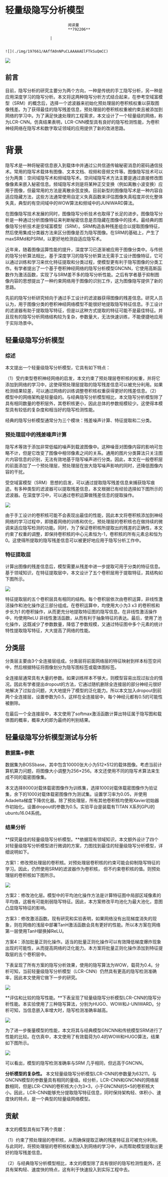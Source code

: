 
# 轻量级隐写分析模型


                                阅读量   
                                **792206**
                            
                        |
                        
                                                                                                                                    ![](./img/197661/AAffA0nNPuCLAAAAAElFTkSuQmCC)
                                                                                            



[![](./img/197661/t012f07b6253697e86a.png)](./img/197661/t012f07b6253697e86a.png)



## 前言

目前，隐写分析的研究主要分为两个方向，一种是传统的手工隐写分析，另一种是应用深度学习的隐写分析。本文将这两种隐写分析方式结合起来，在参考空域富模型（SRM）的概念后，选择一个滤波器来初始化预处理层的卷积核权重以获取图像残差。为了获得最佳的隐写残差信息，预处理层的卷积核权重被约束且被添加到网络的学习中。为了满足快速处理的工程需求，本文设计了一个轻量级的网络，称为LCR-CNN。仿真结果表明，LCR-CNN模型具有良好的隐写检测性能，为卷积神经网络在隐写术和数字取证领域的应用提供了新的改进思路。

# <a class="reference-link" name="%E8%83%8C%E6%99%AF"></a>背景

隐写术是一种将秘密信息嵌入到载体中并通过公共信道传输秘密消息的密码通信技术。常用的隐写术载体有图像、文本文档、视频和音频文件等。图像隐写技术可以分为两类：空间域隐写术和频域隐写术。空间域隐写术方法主要是通过直接修改图像像素来嵌入秘密信息。频域隐写术则是将某种正交变换（例如离散小波变换）应用于图像，但最常用的方法是离散余弦变换。目前新型的图像隐写术是一种内容自适应隐藏方法，这些方法通常使用自定义失真函数来评估图像失真程度并优化整体失真，典型的有空间域中的WOW算法和频域中的JUNIWARD算法。

在图像隐写技术发展的同时，图像隐写分析技术也取得了长足的进步。图像隐写分析是一种通过分析图像特征来判断秘密信息是否隐藏在图像中的技术。最经典的图像隐写分析技术是空域富模型（SRM）。SRM构造各种残差组合以提取图像特征，然后使用集成分类器方法来区分图像是否为隐写图像。在SRM的基础上，产生了maxSRMd和PSRM，以更好地检测自适应隐写术。

近年来，随着图像运算性能的提升，深度学习已逐渐被应用于图像分类中。与传统的隐写分析算法相比，基于深度学习的隐写分析算法无需手工设计图像特征，它可以通过训练和学习来优化特征提取和分类过程，使模型更有利于隐写图像的分类工作。有学者提出了一个基于卷积神经网络的隐写分析模型GNCNN，它使用高斯函数作为激活函数，实现了与SRM差不多的隐写分析性能。之后有学者基于抑制图像内容的思想提出了一种约束网络用于图像的识别工作，这为图像隐写提供了新的思路。

先前的隐写分析研究倾向于通过手工设计的滤波器获得图像的残差信息。研究人员认为，用于图像分类的卷积神经网络模型不能很好地提取隐写特征信息。手工设计的滤波器有助于提取隐写特征，但是以这种方式提取的特征可能不是最佳特征。并且现有的隐写分析网络结构较为复杂，参数量大，无法快速训练，不能便捷地应用于实际场景中。



## 轻量级隐写分析模型

### <a class="reference-link" name="%E7%BB%BC%E8%BF%B0"></a>综述

本文提出一个轻量级隐写分析模型，它具有如下特点：

（1）受约束型卷积神经网络的启发，本文约束了预处理层卷积核的权重，并将它添加到网络的学习中，这使得预处理层提取的隐写残差信息可以被充分利用。如果检测结果较差，可以通过网络的训练调整卷积核权重获得更好的残差信息。（2）模型中的网络架构是轻量级的。与经典隐写分析模型相比，本文隐写分析模型除了具有相同数量的卷积层外，其卷积核更小，因此总体的参数规模较少。这使得本模型具有较低的复杂度和相当好的隐写检测性能。

经典的隐写分析模型通常分为三个模块：残差噪声计算、特征提取和二分类。

### <a class="reference-link" name="%E9%A2%84%E5%A4%84%E7%90%86%E5%B1%82%E4%B8%AD%E7%9A%84%E6%AE%8B%E5%B7%AE%E5%99%AA%E5%A3%B0%E8%AE%A1%E7%AE%97"></a>预处理层中的残差噪声计算

隐写术等效于添加非常低幅的噪声到载波图像中。这种噪音对图像内容的影响可忽略不计，但是它改变了图像中相邻像素之间的关系。通用的图片分类算法只关注图片内容信息的识别，无法有效地基于隐写噪声进行分类。因此，本文在一般卷积层的前面添加了一个预处理层，预处理层在放大隐写噪声影响的同时，还降低图像内容的干扰。

受空域富模型（SRM）思想的启发，可以通过提取隐写残差信息来捕获隐写痕迹。有多种类型的滤波器可以提取残差信息，本文根据已有经验选择如下图所示的滤波器。在深度学习中，可以通过卷积运算做残差信息的提取操作。

[![](./img/197661/AAffA0nNPuCLAAAAAElFTkSuQmCC)](https://p5.ssl.qhimg.com/t018fb865e94d8bf26b.png)

由于手工设计的卷积核可能不会表现出最佳的性能，因此本文将卷积核添加到神经网络的学习过程中，即随着网络的训练和优化，预处理层的卷积核也在做持续的微调来适应隐写检测的功能。同时，为了保证卷积核所提取出的残差的正确性，本文约束了权重的调整，即保持卷积核的中心元素恒为-1，卷积核的所有元素总和恒为0。这使得所提取的隐写残差信息可以被更好地应用于隐写分析工作中。

### <a class="reference-link" name="%E7%89%B9%E5%BE%81%E6%8F%90%E5%8F%96%E5%B1%82"></a>特征提取层

计算出图像的残差信息后，模型需要从残差中进一步提取可用于分类的特征信息。基于领域知识，在特征提取层中，本文设计了五个卷积层用于提取特征，其结构如下图所示。

[![](./img/197661/AAffA0nNPuCLAAAAAElFTkSuQmCC)](https://p2.ssl.qhimg.com/t015b7bc3e654e768bc.png)

特征提取层的五个卷积层具有相同的结构。每个卷积层依次由卷积运算，非线性激活操作和池化操作这三部分组成。在卷积运算中，均使用大小为3 x3 的卷积核和步长为1 的卷积操作，从而更充分地提取特征图的隐写信息。在非线性激活操作中，均使用ReLU 非线性激活函数，从而有利于抽象特征的表达。最后，使用了池化操作，这既减少了参数数量，降低了参数规模，又通过特征图中多个元素的统计特性提取隐写特征，大大提高了网络的性能。



## 分类层

分类层主要由3个全连接层组成。分类层将前面网络层的特征映射到样本标签空间中，然后根据特征将图像划分为隐写图标签或载体图标签。

全连接层通常具有大量的参数。如果训练样本不够大，则模型容易出现过拟合的情况。因此有学者提出dropout的方法，它通过随机删除全连接层的部分神经元很好地解决了过拟合问题，大大地提升了模型的泛化能力。所以本文加入dropout到前两个全连接层，设置参数为0.5，这样在全连接层中，每个神经元都有0.5的可能性被删除。

在最后一个全连接层中，本文使用了softmax激活函数计算出特征属于隐写图和载体图的概率，概率大的即为最终的判别结果。



## 轻量级隐写分析模型测试与分析

### <a class="reference-link" name="%E6%95%B0%E6%8D%AE%E9%9B%86+%E5%8F%82%E6%95%B0"></a>数据集+参数

数据集为BOSSbase，其中包含10000张大小为512×512的载体图像。考虑当前计算机算力问题，将图像大小调整为256×256。本文还使用不同的隐写术算法来生成不同的载密图像集。

本文选择8000对载体载密图像作为训练集，选择1000对载体载密图像作为验证集，余下的1000对载体载密图像作为测试集。设置学习率为0.05，并使用Adadelta梯度下降优化器。除了预处理层，所有其他卷积核均使用Xavier初始器作初始化。设置dropout的参数为0.5。实验平台是装载有TITAN X系列GPU的ubuntu16.04系统。

### <a class="reference-link" name="%E7%BB%93%E6%9E%9C%E5%88%86%E6%9E%90"></a>结果分析

**探究最佳的轻量级隐写分析模型。**依据现有领域知识，本文额外设计了四个对轻量级隐写分析模型进行微调的方案，力图找到最佳的轻量级隐写分析模型，详细说明如下。

方案1：修改预处理层的卷积核。对预处理层卷积核的约束可能会抑制隐写特征的学习。因此，仍然使用SRM的滤波器作为卷积核， 但不约束卷积核的值。则预处理层的卷积核如下图所示。

[![](./img/197661/AAffA0nNPuCLAAAAAElFTkSuQmCC)](https://p0.ssl.qhimg.com/t018adbc55c9390bfb4.png)

方案2：修改池化层。模型中的平均池化操作方法是计算特征图中局部区域像素的平均值，这极有可能削弱隐写特征。因此，本方案修改平均池化为最大池化，意图凸显隐写特征的影响。

方案3：修改激活函数。现有研究和实验表明，如果网络没有出现梯度消失的现象，则在网络的浅层中部署TanH激活函数会具有更好的性能。所以本方案在网络第一层使用TanH替换掉ReLU。

方案4：添加批量正则化操作。适当的批量正则化操作可以有效降低梯度爆炸现象出现的可能性，从而提高网络的泛化能力。本方案将批量正则化操作添加到特征提取层的五个卷积层中。

下表呈现了所有方案的隐写分析效果，使用的隐写算法为WOW，载荷为0.4。分析可知，当前轻量级隐写分析模型（LCR-CNN）仍然具有更高的隐写检测准确率，因此本文使用它做下一步的研究。

[![](./img/197661/AAffA0nNPuCLAAAAAElFTkSuQmCC)](https://p1.ssl.qhimg.com/t018e1a7227a7245925.png)

**评估和比较的隐写性能。**下表呈现了轻量级隐写分析模型LCR-CNN的隐写分析性能。本实验使用了三种隐写算法，分别为HUGO、WOW和J-UNIWARD。分析可知，当信息嵌入率增大时，隐写检测准确率越高。

[![](./img/197661/AAffA0nNPuCLAAAAAElFTkSuQmCC)](https://p4.ssl.qhimg.com/t01567576eb14c9998d.png)

为了进一步衡量模型的性能，本文将其与经典模型GNCNN和传统模型SRM进行了性能的比较。在仿真中，本文使用了有效载荷为0.4的WOW和HUGO算法，结果如下图所示。

[![](./img/197661/AAffA0nNPuCLAAAAAElFTkSuQmCC)](https://p1.ssl.qhimg.com/t015a38f8849d0b22de.png)

可以看出，模型的隐写检测准确率与SRM 几乎相同，但远高于GNCNN。

**分析模型的复杂性。** 本文轻量级隐写分析模型LCR-CNN的参数量为63211，与GNCNN模型的参数量具有相同的量级。经分析，LCR-CNN和GNCNN的网络层数相同，但是LCR-CNN的卷积核大小为3×3，小于GNCNN的5×5的卷积核大小。因此，LCR-CNN能够充分提取隐写特征信息，同时保持架构轻、体积小、速度快的特点，是一个典型的轻量级网络模型。



## 贡献

本文的模型具有如下两个贡献：

（1）约束了预处理层的卷积核，从而确保提取正确的残差特征且可被充分利用。与此同时，将预处理层的卷积核权重加入到网络的学习中，从而帮助模型提取出更好的隐写残差信息。

（2）与经典隐写分析模型相比，本文的模型除了具有很好的隐写检测性能外，还具有架构轻、速度快的特点，这有利于快速投入到实际工程中去。

